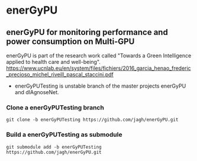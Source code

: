# enerGyPU
enerGyPU for monitoring performance and power consumption on Multi-GPU
----------------------------------------------------------------------------------------

enerGyPU is part of the research work called "Towards a Green Intelligence applied to health care and well-being".
https://www.ucnlab.eu/en/system/files/fichiers/2016_garcia_henao_frederic_precioso_michel_riveill_pascal_staccini.pdf

* enerGyPUTesting is unstable branch of the master projects enerGyPU and dIAgnoseNet.

### Clone a enerGyPUTesting branch

```git clone -b enerGyPUTesting https://github.com/jagh/enerGyPU.git```

### Build a enerGyPUTesting as submodule

```git submodule add -b enerGyPUTesting https://github.com/jagh/enerGyPU.git```
